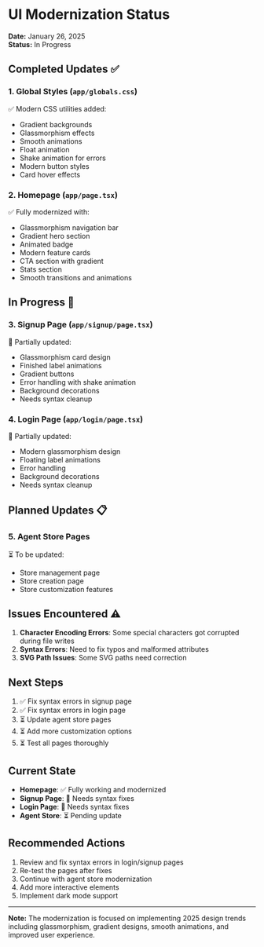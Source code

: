# UI Modernization Status

**Date:** January 26, 2025  
**Status:** In Progress

## Completed Updates ✅

### 1. Global Styles (`app/globals.css`)
✅ Modern CSS utilities added:
- Gradient backgrounds
- Glassmorphism effects
- Smooth animations
- Float animation
- Shake animation for errors
- Modern button styles
- Card hover effects

### 2. Homepage (`app/page.tsx`)
✅ Fully modernized with:
- Glassmorphism navigation bar
- Gradient hero section
- Animated badge
- Modern feature cards
- CTA section with gradient
- Stats section
- Smooth transitions and animations

## In Progress 🔄

### 3. Signup Page (`app/signup/page.tsx`)
🔄 Partially updated:
- Glassmorphism card design
- Finished label animations
- Gradient buttons
- Error handling with shake animation
- Background decorations
- Needs syntax cleanup

### 4. Login Page (`app/login/page.tsx`)
🔄 Partially updated:
- Modern glassmorphism design
- Floating label animations
- Error handling
- Background decorations
- Needs syntax cleanup

## Planned Updates 📋

### 5. Agent Store Pages
⏳ To be updated:
- Store management page
- Store creation page
- Store customization features

## Issues Encountered ⚠️

1. **Character Encoding Errors**: Some special characters got corrupted during file writes
2. **Syntax Errors**: Need to fix typos and malformed attributes
3. **SVG Path Issues**: Some SVG paths need correction

## Next Steps

1. ✅ Fix syntax errors in signup page
2. ✅ Fix syntax errors in login page  
3. ⏳ Update agent store pages
4. ⏳ Add more customization options
5. ⏳ Test all pages thoroughly

## Current State

- **Homepage**: ✅ Fully working and modernized
- **Signup Page**: 🔄 Needs syntax fixes
- **Login Page**: 🔄 Needs syntax fixes
- **Agent Store**: ⏳ Pending update

## Recommended Actions

1. Review and fix syntax errors in login/signup pages
2. Re-test the pages after fixes
3. Continue with agent store modernization
4. Add more interactive elements
5. Implement dark mode support

---

**Note:** The modernization is focused on implementing 2025 design trends including glassmorphism, gradient designs, smooth animations, and improved user experience.

